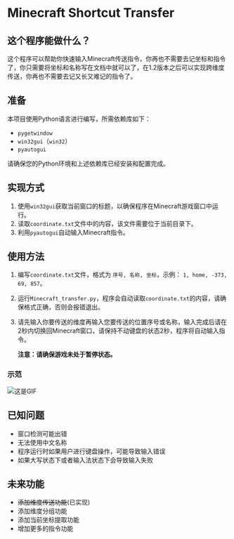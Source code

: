 # Minecraft Shortcut Transfer

## 这个程序能做什么？

这个程序可以帮助你快速输入Minecraft传送指令，你再也不需要去记坐标和指令了，你只需要将坐标和名称写在文档中就可以了，在1.2版本之后可以实现跨维度传送，你再也不需要去记又长又难记的指令了。

## 准备

本项目使用Python语言进行编写，所需依赖库如下：

- `pygetwindow`
- `win32gui`（`win32`）
- `pyautogui`

请确保您的Python环境和上述依赖库已经安装和配置完成。

## 实现方式

1. 使用`win32gui`获取当前窗口的标题，以确保程序在Minecraft游戏窗口中运行。
2. 读取`coordinate.txt`文件中的内容，该文件需要位于当前目录下。
3. 利用`pyautogui`自动输入Minecraft指令。

## 使用方法

1. 编写`coordinate.txt`文件，格式为 `序号, 名称, 坐标`，示例： `1, home, -373, 69, 857`。
2. 运行`Minecraft_transfer.py`，程序会自动读取`coordinate.txt`的内容，请确保格式正确，否则会报错退出。
3. 请先输入你要传送的维度再输入您要传送的位置序号或名称，输入完成后请在2秒内切换回Minecraft窗口，请保持不动键盘的状态2秒，程序将自动输入指令。

   **注意：请确保游戏未处于暂停状态。**

### 示范

![这是GIF](/img/a.gif "GIF示范")

## 已知问题

- 窗口检测可能出错
- 无法使用中文名称
- 程序运行时如果用户进行键盘操作，可能导致输入错误
- 如果大写状态下或者输入法状态下会导致输入失败

## 未来功能

- ~~添加维度传送功能~~(已实现)
- 添加维度分组功能
- 添加当前坐标提取功能
- 增加更多的指令功能